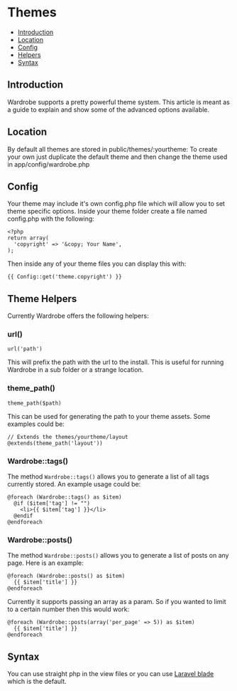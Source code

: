 # Themes

- [Introduction](#introduction)
- [Location](#location)
- [Config](#config)
- [Helpers](#helpers)
- [Syntax](#syntax)

<a name="introduction"></a>
## Introduction

Wardrobe supports a pretty powerful theme system. This article is meant as a guide to explain and show some of the advanced options available.

<a name="location"></a>
## Location

By default all themes are stored in public/themes/:yourtheme: To create your own just duplicate the default theme and then change the theme used in app/config/wardrobe.php

<a name="config"></a>
## Config

Your theme may include it's own config.php file which will allow you to set theme specific options. Inside your theme folder create a file named config.php with the following:

    <?php
    return array(
      'copyright' => '&copy; Your Name',
    );

Then inside any of your theme files you can display this with:

    {{ Config::get('theme.copyright') }}

<a name="helpers"></a>
## Theme Helpers

Currently Wardrobe offers the following helpers:

### url()

    url('path')

This will prefix the path with the url to the install. This is useful for running Wardrobe in a sub folder or a strange location.

### theme_path()

    theme_path($path)

This can be used for generating the path to your theme assets. Some examples could be:

    // Extends the themes/yourtheme/layout
    @extends(theme_path('layout'))

### Wardrobe::tags()

The method `Wardrobe::tags()` allows you to generate a list of all tags currently stored. An example usage could be:

    @foreach (Wardrobe::tags() as $item)
      @if ($item['tag'] != "")
        <li>{{ $item['tag'] }}</li>
      @endif
    @endforeach

### Wardrobe::posts()

The method `Wardrobe::posts()` allows you to generate a list of posts on any page. Here is an example:

    @foreach (Wardrobe::posts() as $item)
      {{ $item['title'] }}
    @endforeach

Currently it supports passing an array as a param. So if you wanted to limit to a certain number then this would work:

    @foreach (Wardrobe::posts(array('per_page' => 5)) as $item)
      {{ $item['title'] }}
    @endforeach

<a name="syntax"></a>
## Syntax

You can use straight php in the view files or you can use [Laravel blade](http://laravel.com/docs/templates#blade-templating) which is the default.

